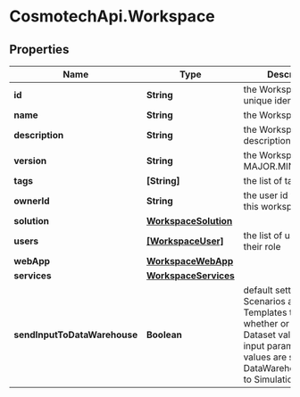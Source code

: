# CosmotechApi.Workspace

## Properties

Name | Type | Description | Notes
------------ | ------------- | ------------- | -------------
**id** | **String** | the Workspace version unique identifier | [optional] [readonly] 
**name** | **String** | the Workspace name | 
**description** | **String** | the Workspace description | [optional] 
**version** | **String** | the Workspace version MAJOR.MINOR.PATCH. | [optional] 
**tags** | **[String]** | the list of tags | [optional] 
**ownerId** | **String** | the user id which own this workspace | [optional] [readonly] 
**solution** | [**WorkspaceSolution**](WorkspaceSolution.md) |  | 
**users** | [**[WorkspaceUser]**](WorkspaceUser.md) | the list of users Id with their role | [optional] 
**webApp** | [**WorkspaceWebApp**](WorkspaceWebApp.md) |  | [optional] 
**services** | [**WorkspaceServices**](WorkspaceServices.md) |  | [optional] 
**sendInputToDataWarehouse** | **Boolean** | default setting for all Scenarios and Run Templates to set whether or not the Dataset values and the input parameters values are send to the DataWarehouse prior to Simulation Run | [optional] [default to true]


